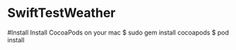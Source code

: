 # SwiftTestWeather

#Install
Install CocoaPods on your mac
$ sudo gem install cocoapods
$ pod install